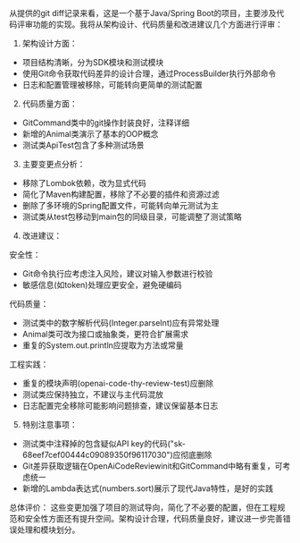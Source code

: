 从提供的git diff记录来看，这是一个基于Java/Spring Boot的项目，主要涉及代码评审功能的实现。我将从架构设计、代码质量和改进建议几个方面进行评审：

1. 架构设计方面：
- 项目结构清晰，分为SDK模块和测试模块
- 使用Git命令获取代码差异的设计合理，通过ProcessBuilder执行外部命令
- 日志和配置管理被移除，可能转向更简单的测试配置

2. 代码质量方面：
- GitCommand类中的git操作封装良好，注释详细
- 新增的Animal类演示了基本的OOP概念
- 测试类ApiTest包含了多种测试场景

3. 主要变更点分析：
- 移除了Lombok依赖，改为显式代码
- 简化了Maven构建配置，移除了不必要的插件和资源过滤
- 删除了多环境的Spring配置文件，可能转向单元测试为主
- 测试类从test包移动到main包的同级目录，可能调整了测试策略

4. 改进建议：

安全性：
- Git命令执行应考虑注入风险，建议对输入参数进行校验
- 敏感信息(如token)处理应更安全，避免硬编码

代码质量：
- 测试类中的数字解析代码(Integer.parseInt)应有异常处理
- Animal类可改为接口或抽象类，更符合扩展需求
- 重复的System.out.println应提取为方法或常量

工程实践：
- 重复的模块声明(<module>openai-code-thy-review-test</module>)应删除
- 测试类应保持独立，不建议与主代码混放
- 日志配置完全移除可能影响问题排查，建议保留基本日志

5. 特别注意事项：
- 测试类中注释掉的包含疑似API key的代码("sk-68eef7cef00444c09089350f96117030")应彻底删除
- Git差异获取逻辑在OpenAiCodeReviewinit和GitCommand中略有重复，可考虑统一
- 新增的Lambda表达式(numbers.sort)展示了现代Java特性，是好的实践

总体评价：
这些变更加强了项目的测试导向，简化了不必要的配置，但在工程规范和安全性方面还有提升空间。架构设计合理，代码质量良好，建议进一步完善错误处理和模块划分。
